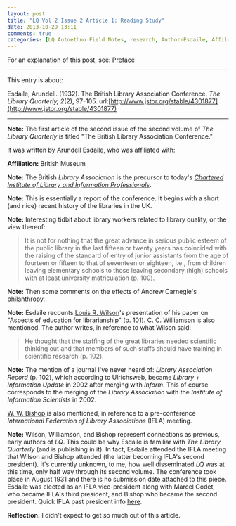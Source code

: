 ```yaml
---
layout: post
title: "LQ Vol 2 Issue 2 Article 1: Reading Study"
date: 2013-10-29 13:11
comments: true
categories: [LQ Autoethno Field Notes, research, Author-Esdaile, Affil-British Museum]
---
```


For an explanation of this post, see:
[Preface](/blog/2013/08/14/lq-autoethnography-research-journal-preface/)

---

This entry is about:

Esdaile, Arundell. (1932). The British Library Association
Conference. *The Library Quarterly, 2*(2), 97-105.
url:[http://www.jstor.org/stable/4301877](http://www.jstor.org/stable/4301877)

---

**Note:** The first article of the second issue of the second
volume of *The Library Quarterly* is titled "The British Library
Association Conference."

It was written by Arundell Esdaile, who was affiliated with:

**Affiliation:** British Museum

**Note:** The British *Library Association* is the precursor to
today's [*Chartered Institute of Library and Information
Professionals*](http://www.cilip.org.uk/).

**Note:** This is essentially a report of the conference. It
begins with a short (and nice) recent history of the libraries in
the UK.

**Note:** Interesting tidbit about library workers related to
library quality, or the view thereof:

> It is not for nothing that the great advance in serious public
> esteem of the public library in the last fifteen or twenty years
> has coincided with the raising of the standard of entry of
> junior assistants from the age of fourteen or fifteen to that of
> seventeen or eighteen, i.e., from children leaving elementary
> schools to those leaving secondary (high) schools with at least
> university matriculation (p. 100).

**Note:** Then some comments on the effects of Andrew Carnegie's
philanthropy.

**Note:** Esdaile recounts [Louis R.
Wilson](/blog/2013/10/17/lq-vol-2-issue-1-article-1-reading-study/)'s
presentation of his paper on "Aspects of education for
librarianship" (p. 101). [C. C.
Williamson](/blog/2013/07/19/lq-vol-1-issue-1-article-1-autoethnographric-study/)
is also mentioned. The author writes, in reference to what Wilson
said:

> He thought that the staffing of the great libraries needed
> scientific thinking out and that members of such staffs should
> have training in scientific research (p. 102).

**Note:** The mention of a journal I've never heard of: *Library
Association Record* (p. 102), which according to Ulrichsweb,
became *Library + Information Update* in 2002 after merging with
*Inform*. This of course corresponds to the merging of the
*Library Association* with the *Institute of Information
Scientists* in 2002.

[W. W.
Bishop](/blog/2013/09/11/lq-vol-1-issue-3-article-1-reading-study/)
is also mentioned, in reference to a pre-conference *International
Federation of Library Associations* (IFLA) meeting.

**Note:** Wilson, Williamson, and Bishop represent connections as
previous, early authors of *LQ*. This could be why Esdaile is
familiar with *The Library Quarterly* (and is publishing in it).
In fact, Esdaile attended the IFLA meeting that Wilson and Bishop
attended (the latter becoming IFLA's second president). It's
currently unknown, to me, how well disseminated *LQ* was at this
time, only half way through its second volume. The conference took
place in August 1931 and there is no submission date attached to
this piece. Esdaile was elected as an IFLA vice-president along
with Marcel Godet, who became IFLA's third president, and Bishop
who became the second president. Quick IFLA past president info
[here](http://www.ifla.org/history/past-ifla-presidents).

**Reflection:** I didn't expect to get so much out of this
article.
